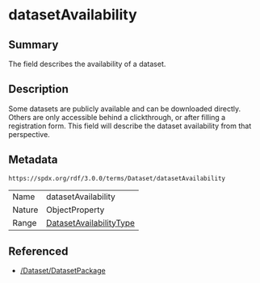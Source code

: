 <!-- Automatically generated by spec-parser v2.3.0 on 2024-07-29T18:25:30.305944+00:00 -->
<!-- SPDX-License-Identifier: Community-Spec-1.0 -->

# datasetAvailability

## Summary

The field describes the availability of a dataset.


## Description

Some datasets are publicly available and can be downloaded directly. Others are only accessible behind a clickthrough, or after filling a registration form. This field will describe the dataset availability from that perspective.


## Metadata

`https://spdx.org/rdf/3.0.0/terms/Dataset/datasetAvailability`


| | |
|---|---|
| Name | datasetAvailability |
| Nature | ObjectProperty |
| Range | [DatasetAvailabilityType](../Vocabularies/DatasetAvailabilityType.md) |




## Referenced

- [/Dataset/DatasetPackage](../../Dataset/Classes/DatasetPackage.md)

